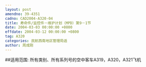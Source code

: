 ```yaml
---
layout: post
amendno: 39-4351
cadno: CAD2004-A320-04
title: 寿命件/监控件－维护计划（MPD）第9－1节
date: 2004-03-03 00:00:00 +0800
effdate: 2004-03-12 00:00:00 +0800
tag: A320
categories: 民航西南地区管理局适
author: 周成刚
---
```


##适用范围:
所有类别、所有系列号的空中客车A319，A320，A321飞机

